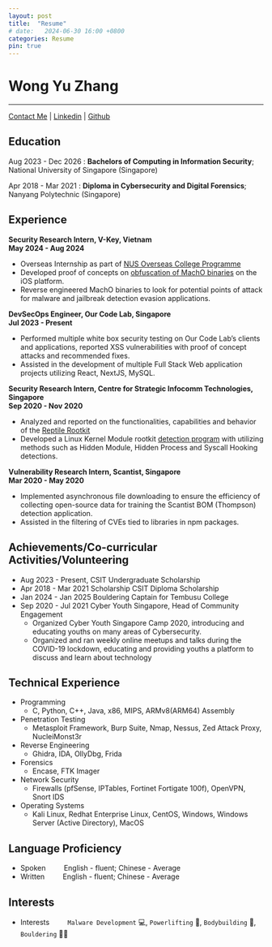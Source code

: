 ```yaml
---
layout: post
title:  "Resume"
# date:   2024-06-30 16:00 +0800
categories: Resume
pin: true
---
```

Wong Yu Zhang
============
-------------------
[Contact Me](mailto:wongyuzhang@u.nus.edu) | [Linkedin](https://www.linkedin.com/in/) | [Github](https://github.com/Fieash)

Education
---------

Aug 2023 - Dec 2026
:   **Bachelors of Computing in Information Security**; National University of Singapore (Singapore)

Apr 2018 - Mar 2021
:   **Diploma in Cybersecurity and Digital Forensics**; Nanyang Polytechnic (Singapore)

Experience
----------

**Security Research Intern, V-Key, Vietnam**\
**May 2024 - Aug 2024**
* Overseas Internship as part of [NUS Overseas College Programme](https://enterprise.nus.edu.sg/education-programmes/nus-overseas-colleges/)
* Developed proof of concepts on [obfuscation of MachO binaries](https://fieash.github.io/MachO_Binary_Obfuscation/) on the iOS platform.
* Reverse engineered MachO binaries to look for potential points of attack for malware and jailbreak detection evasion applications.

**DevSecOps Engineer, Our Code Lab, Singapore**\
**Jul 2023 - Present**
* Performed multiple white box security testing on Our Code Lab’s clients and applications, reported XSS vulnerabilities with proof of concept attacks and recommended fixes.
* Assisted in the development of multiple Full Stack Web application projects utilizing React, NextJS, MySQL.

**Security Research Intern, Centre for Strategic Infocomm Technologies, Singapore**\
**Sep 2020 - Nov 2020**
* Analyzed and reported on the functionalities, capabilities and behavior of the [Reptile Rootkit][reptileRootkit]
* Developed a Linux Kernel Module rootkit [detection program][detProgram] with utilizing methods such as Hidden Module, Hidden Process and Syscall Hooking detections.

[reptileRootkit]: https://github.com/f0rb1dd3n/Reptile
[detProgram]: https://github.com/Fieash/InternshipProject

**Vulnerability Research Intern, Scantist, Singapore**\
**Mar 2020 - May 2020**
* Implemented asynchronous file downloading to ensure the efficiency of collecting open-source data for training the Scantist BOM (Thompson) detection application.
* Assisted in the filtering of CVEs tied to libraries in npm packages.


Achievements/Co-curricular Activities/Volunteering
--------------------------------------------------

- Aug 2023 - Present, CSIT Undergraduate Scholarship
- Apr 2018 - Mar 2021 Scholarship CSIT Diploma Scholarship
- Jan 2024 - Jan 2025 Bouldering Captain for Tembusu College
- Sep 2020 - Jul 2021 Cyber Youth Singapore, Head of Community Engagement
    * Organized Cyber Youth Singapore Camp 2020, introducing and educating youths on many areas of Cybersecurity.
    * Organized and ran weekly online meetups and talks during the COVID-19 lockdown, educating and providing youths a platform to discuss and learn about technology

Technical Experience
--------------------

- Programming
    - C, Python, C++, Java, x86, MIPS, ARMv8(ARM64) Assembly
- Penetration Testing
    - Metasploit Framework, Burp Suite, Nmap, Nessus, Zed Attack Proxy, NucleiMonst3r
- Reverse Engineering
    - Ghidra, IDA, OllyDbg, Frida
- Forensics
    - Encase, FTK Imager
- Network Security
    - Firewalls (pfSense, IPTables, Fortinet Fortigate 100f), OpenVPN, Snort IDS
- Operating Systems
    - Kali Linux, Redhat Enterprise Linux, CentOS, Windows, Windows Server (Active Directory), MacOS

<!--
Rootkit!
:   Tried developing a LKM rootkit with reverse shell capabilities!
    * LKM rootkit based off the reptile rootkit
    * Hiding and kmatryoshka stacked loading -->



Language Proficiency
--------------------
- Spoken &emsp;&emsp; English - fluent; Chinese - Average
- Written &emsp;&emsp; English - fluent; Chinese - Average

Interests
---------
- Interests &emsp;&emsp; `Malware Development` 💻, `Powerlifting` 💪, `Bodybuilding` 🤩, `Bouldering` 🧗‍♂️
